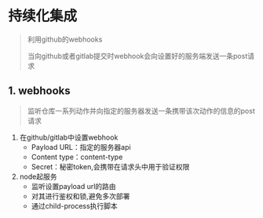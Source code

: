 # 持续化集成

> 利用github的webhooks
>
> 当向github或者gitlab提交时webhook会向设置好的服务端发送一条post请求

## 1. webhooks

> 监听仓库一系列动作并向指定的服务器发送一条携带该次动作的信息的post请求

1. 在github/gitlab中设置webhook
   - Payload URL：指定的服务器api
   - Content type：content-type
   - Secret：秘密token,会携带在请求头中用于验证权限
2. node起服务
   - 监听设置payload url的路由
   - 对其进行鉴权和锁,避免多次部署
   - 通过child-process执行脚本
